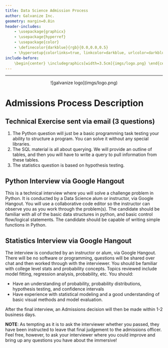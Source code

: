 ```yaml
---
title: Data Science Admission Process
author: Galvanize Inc.
geometry: margin=0.8in
header-includes:
    - \usepackage{graphicx}
    - \usepackage{hyperref}
    - \usepackage{color}
    - \definecolor{darkblue}{rgb}{0.0,0.0,0.5}
    - \hypersetup{colorlinks=true, linkcolor=darkblue, urlcolor=darkblue}
include-before:
    \begin{center} \includegraphics[width=3.5cm]{imgs/logo.png} \end{center}
---
```


---

<center>
    ![galvanize logo](imgs/logo.png)
</center>

# Admissions Process Description

## Technical Exercise sent via email (3 questions)

1. The Python question will just be a basic programming task testing your ability to structure a program. You can solve it without any special libraries.
2. The SQL material is all about querying. We will provide an outline of tables, and then you will have to write a query to pull information from these tables.
3. The statistics question is based on hypothesis testing.


## Python Interview via Google Hangout

This is a technical interview where you will solve a challenge problem in Python. It is conducted by a Data Science alum or instructor, via Google Hangout. You will use a collaborative code editor so the instructor can observe you as you work through the problem(s). The candidate should be familiar with all of the basic data structures in python, and basic control flow/logical statements. The candidate should be capable of writing simple functions in Python.


## Statistics Interview via Google Hangout

The interview is conducted by an instructor or alum, via Google Hangout. There will be no software or programming, questions will be shared over chat and then worked through with the interviewer. You should be familiar with college level stats and probability concepts. Topics reviewed include model fitting, regression analysis, probability, etc. You should:

* Have an understanding of probability, probability distributions, hypothesis testing, and confidence intervals
* Have experience with statistical modeling and a good understanding of basic visual methods and model evaluation.

After the final interview, an Admissions decision will then be made within 1-2 business days.

**NOTE**:  As tempting as it is to ask the interviewer whether you passed, they have been instructed to leave that final judgement to the admissions officer.  Feel free, however, to ask your interviewer where you could improve and bring up any questions you have about the immersive!
